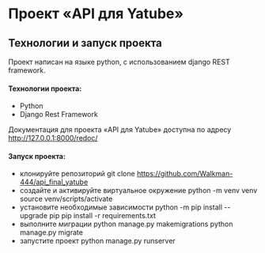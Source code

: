 # Проект «API для Yatube»
## Технологии и запуск проекта
Проект написан на языке python, с использованием django REST framework.
#### Технологии проекта:
- Python
- Django Rest Framework

Документация для проекта «API для Yatube» доступна по адресу http://127.0.0.1:8000/redoc/
#### Запуск проекта:
- клонируйте репозиторий
git clone https://github.com/Walkman-444/api_final_yatube
- создайте и активируйте виртуальное окружение
python -m venv venv
source venv/scripts/activate
- установите необходимые зависимости
python -m pip install --upgrade pip
pip install -r requirements.txt
- выполните миграции
python manage.py makemigrations
python manage.py migrate
- запустите проект
python manage.py runserver